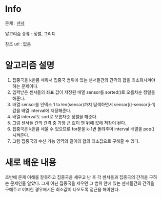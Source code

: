 # Info

문제 : [센서](https://www.acmicpc.net/problem/2212)

알고리즘 종류 : 정렬, 그리디

참조 url : 없음

# 알고리즘 설명

1. 집중국을 k만큼 세워서 집중국 범위에 있는 센서들간의 간격의 합을 최소화시켜야 하는 문제이다. </br>
2. 입력받은 센서들의 좌표 값이 저장된 배열 sensor를 sorted()로 오름차순 정렬을 해준다. </br>
3. 배열 sensor를 인덱스 1 to len(sensor)까지 탐색하면서 sensor[i]-sensor[i-1] 값을 배열 interval에 저장해준다.</br>
4. 배열 interval도 sort로 오름차순 정렬을 해준다.</br>
5. 그럼 센서들 간의 간격 중 가장 큰 값이 맨 뒤에 값에 저장이 된다.</br>
6. 집중국은 k만큼 세울 수 있으므로 for문을 k-1번 돌려주며 interval 배열을 pop() 시켜준다.</br>
7. 그럼 집중국의 수신 가능 영역의 길이의 합의 최소값으로 구해줄 수 있다.

# 새로 배운 내용
초반에 문제 이해를 잘못하고 집중국을 세우고 난 후 각 센서들과 집중국의 간격을 구하는 문제인줄 알았다. 
그게 아닌 집중국을 세우면 그 범위 안에 있는 센서들간의 간격을 구해주고 어떠한 경우에서든 최소값이 나오도록 접근을 해야한다. 
